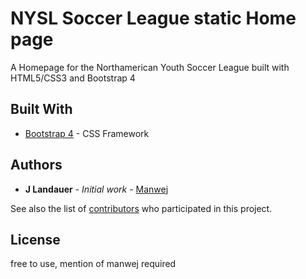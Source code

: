# NYSL Soccer League static Home page

A Homepage for the Northamerican Youth Soccer League built with HTML5/CSS3 and Bootstrap 4

## Built With

* [Bootstrap 4](https://getbootstrap.com/) - CSS Framework

## Authors

* **J Landauer** - *Initial work* - [Manwej](https://github.com/Manwej)

See also the list of [contributors](https://github.com/your/project/contributors) who participated in this project.

## License

free to use, mention of manwej required

